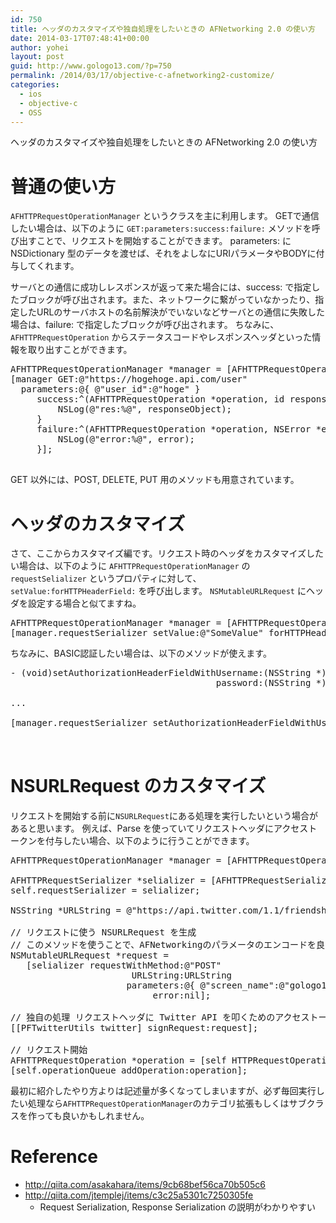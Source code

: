 ```yaml
---
id: 750
title: ヘッダのカスタマイズや独自処理をしたいときの AFNetworking 2.0 の使い方
date: 2014-03-17T07:48:41+00:00
author: yohei
layout: post
guid: http://www.gologo13.com/?p=750
permalink: /2014/03/17/objective-c-afnetworking2-customize/
categories:
  - ios
  - objective-c
  - OSS
---
```

ヘッダのカスタマイズや独自処理をしたいときの AFNetworking 2.0 の使い方

# 普通の使い方

`AFHTTPRequestOperationManager` というクラスを主に利用します。 GETで通信したい場合は、以下のように `GET:parameters:success:failure:` メソッドを呼び出すことで、リクエストを開始することができます。 parameters: に NSDictionary 型のデータを渡せば、それをよしなにURIパラメータやBODYに付与してくれます。

サーバとの通信に成功しレスポンスが返って来た場合には、success: で指定したブロックが呼び出されます。また、ネットワークに繋がっていなかったり、指定したURLのサーバホストの名前解決がでいないなどサーバとの通信に失敗した場合は、failure: で指定したブロックが呼び出されます。 ちなみに、`AFHTTPRequestOperation` からステータスコードやレスポンスヘッダといった情報を取り出すことができます。

<pre class="lang:objc">AFHTTPRequestOperationManager *manager = [AFHTTPRequestOperationManager manager];
[manager GET:@"https://hogehoge.api.com/user"
  parameters:@{ @"user_id":@"hoge" }
     success:^(AFHTTPRequestOperation *operation, id responseObject) {
         NSLog(@"res:%@", responseObject);
     }
     failure:^(AFHTTPRequestOperation *operation, NSError *error) {
         NSLog(@"error:%@", error);
     }];

</pre>

GET 以外には、POST, DELETE, PUT 用のメソッドも用意されています。

# ヘッダのカスタマイズ

さて、ここからカスタマイズ編です。リクエスト時のヘッダをカスタマイズしたい場合は、以下のように `AFHTTPRequestOperationManager` の `requestSelializer` というプロパティに対して、`setValue:forHTTPHeaderField:` を呼び出します。 `NSMutableURLRequest` にヘッダを設定する場合と似てますね。

<pre>AFHTTPRequestOperationManager *manager = [AFHTTPRequestOperationManager manager];
[manager.requestSerializer setValue:@"SomeValue" forHTTPHeaderField:@"SomeHeaderField"]
</pre>

ちなみに、BASIC認証したい場合は、以下のメソッドが使えます。

<pre>- (void)setAuthorizationHeaderFieldWithUsername:(NSString *)username
                                       password:(NSString *)password;

...

[manager.requestSerializer setAuthorizationHeaderFieldWithUsername:@"username"
                                                            password:@"xxx"];

</pre>

# NSURLRequest のカスタマイズ

リクエストを開始する前に`NSURLRequest`にある処理を実行したいという場合があると思います。 例えば、Parse を使っていてリクエストヘッダにアクセストークンを付与したい場合、以下のように行うことができます。

<pre class="lang:objc">AFHTTPRequestOperationManager *manager = [AFHTTPRequestOperationManager manager];

AFHTTPRequestSerializer *selializer = [AFHTTPRequestSerializer serializer];
self.requestSerializer = selializer;

NSString *URLString = @"https://api.twitter.com/1.1/friendships/create.json";

// リクエストに使う NSURLRequest を生成
// このメソッドを使うことで、AFNetworkingのパラメータのエンコードを良しなにやってくれる処理を再利用できる
NSMutableURLRequest *request =
   [selializer requestWithMethod:@"POST"
                       URLString:URLString
                      parameters:@{ @"screen_name":@"gologo13" }
                           error:nil];
    
// 独自の処理 リクエストヘッダに Twitter API を叩くためのアクセストークンを付与する
[[PFTwitterUtils twitter] signRequest:request];

// リクエスト開始
AFHTTPRequestOperation *operation = [self HTTPRequestOperationWithRequest:request success:success failure:failure];
[self.operationQueue addOperation:operation];
</pre>

最初に紹介したやり方よりは記述量が多くなってしまいますが、必ず毎回実行したい処理なら`AFHTTPRequestOperationManager`のカテゴリ拡張もしくはサブクラスを作っても良いかもしれません。

# Reference

  * http://qiita.com/asakahara/items/9cb68bef56ca70b505c6
  * http://qiita.com/jtemplej/items/c3c25a5301c7250305fe 
      * Request Serialization, Response Serialization の説明がわかりやすい